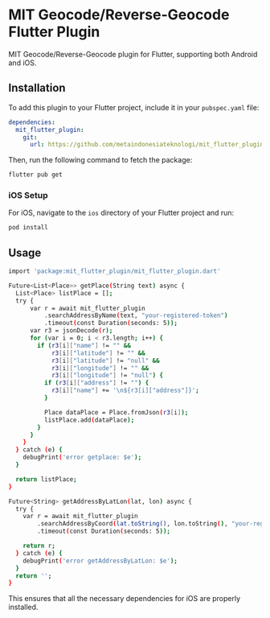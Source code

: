 # MIT Geocode/Reverse-Geocode Flutter Plugin

MIT Geocode/Reverse-Geocode plugin for Flutter, supporting both Android and iOS.

## Installation

To add this plugin to your Flutter project, include it in your `pubspec.yaml` file:

```yaml
dependencies:
  mit_flutter_plugin:
    git:
      url: https://github.com/metaindonesiateknologi/mit_flutter_plugin.git
```

Then, run the following command to fetch the package:

```sh
flutter pub get
```

### iOS Setup

For iOS, navigate to the `ios` directory of your Flutter project and run:

```sh
pod install
```

## Usage


```sh
import 'package:mit_flutter_plugin/mit_flutter_plugin.dart'

Future<List<Place>> getPlace(String text) async {
  List<Place> listPlace = [];
  try {
      var r = await mit_flutter_plugin
          .searchAddressByName(text, "your-registered-token")
          .timeout(const Duration(seconds: 5));
      var r3 = jsonDecode(r);
      for (var i = 0; i < r3.length; i++) {
        if (r3[i]["name"] != "" &&
            r3[i]["latitude"] != "" &&
            r3[i]["latitude"] != "null" &&
            r3[i]["longitude"] != "" &&
            r3[i]["longitude"] != "null") {
          if (r3[i]["address"] != "") {
            r3[i]["name"] += '\n${r3[i]["address"]}';
          }

          Place dataPlace = Place.fromJson(r3[i]);
          listPlace.add(dataPlace);
        }
      }
    }
  } catch (e) {
    debugPrint('error getplace: $e');
  }

  return listPlace;
}

Future<String> getAddressByLatLon(lat, lon) async {
  try {
    var r = await mit_flutter_plugin
        .searchAddressByCoord(lat.toString(), lon.toString(), "your-registered-token")
        .timeout(const Duration(seconds: 5));

    return r;
  } catch (e) {
    debugPrint('error getAddressByLatLon: $e');
  }
  return '';
}
```

This ensures that all the necessary dependencies for iOS are properly installed.